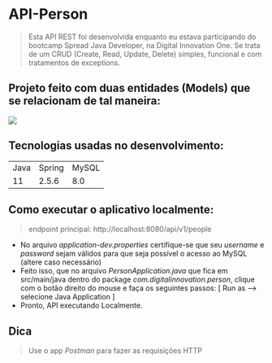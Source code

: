# API-Person 

> Esta API REST foi desenvolvida enquanto eu estava participando do bootcamp Spread Java Developer, na Digital Innovation One.
> Se trata de um CRUD (Create, Read, Update, Delete) simples, funcional e com tratamentos de exceptions.

## Projeto feito com duas entidades (Models) que se relacionam de tal maneira:
<img src='https://i.imgur.com/MfIrtGJ.png'>

## Tecnologias usadas no desenvolvimento: 
<table>
  <tr>
    <td>Java</td>
    <td>Spring</td>
    <td>MySQL</td>
  </th>
  <tr>
    <td>11</td>
    <td>2.5.6</td>
    <td>8.0</td>
  </th>
</table>

## Como executar o aplicativo localmente:
> endpoint principal: http://localhost:8080/api/v1/people
- No arquivo *application-dev.properties* certifique-se que seu *username* e *password* sejam válidos para que seja possível o acesso ao MySQL (altere caso necessário)
- Feito isso, que no arquivo *PersonApplication.java* que fica em src/main/java dentro do package *com.digitalinnovation.person*, clique com o botão direito do mouse e faça os seguintes passos: [ Run as --> selecione Java Application ]
- Pronto, API executando Localmente.

## Dica
> Use o app *Postman* para fazer as requisições HTTP
